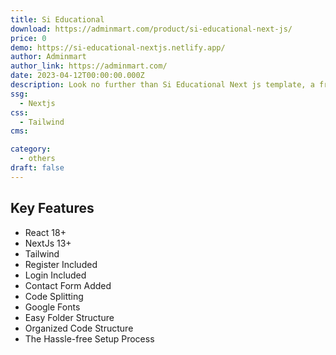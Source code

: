 ```yaml
---
title: Si Educational
download: https://adminmart.com/product/si-educational-next-js/
price: 0
demo: https://si-educational-nextjs.netlify.app/
author: Adminmart
author_link: https://adminmart.com/
date: 2023-04-12T00:00:00.000Z
description: Look no further than Si Educational Next js template, a free next.js template with several additional features that is eye-catching and elegantly designed.
ssg:
  - Nextjs
css:
  - Tailwind
cms:

category:
  - others
draft: false
---
```


## Key Features

- React 18+
- NextJs 13+
- Tailwind
- Register Included
- Login Included
- Contact Form Added
- Code Splitting
- Google Fonts
- Easy Folder Structure
- Organized Code Structure
- The Hassle-free Setup Process
